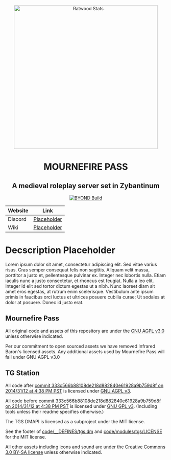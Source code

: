 
<p align="center">
 <img width="450px" src="https://files.catbox.moe/b062b4.png" align="center" alt="Ratwood Stats" />
 <h1 align="center">MOURNEFIRE PASS </h1>
 <h2 align="center">A medieval roleplay server set in Zybantinum</h2>
</p>

<p align="center">
	<a href="https://github.com/Rotwood-Vale/Ratwood-Keep/actions/workflows/ci_suite.yml">
      <img alt="BYOND Build" src="https://github.com/Rotwood-Vale/Ratwood-Keep/actions/workflows/ci_suite.yml/badge.svg" />
    </a>
</p>

<div align="center">

| Website                   | Link                                           |
|---------------------------|------------------------------------------------|
| Discord          | [Placeholder](link) |
| Wiki                      | [Placeholder](link) |

</div>

# Decscription Placeholder

Lorem ipsum dolor sit amet, consectetur adipiscing elit. Sed vitae varius risus. Cras semper consequat felis non sagittis. Aliquam velit massa, porttitor a justo et, pellentesque pulvinar ex. Integer nec lobortis nulla. Etiam iaculis nunc a justo consectetur, et rhoncus est feugiat. Nulla a leo elit. Integer id elit sed tortor dictum egestas ut a nibh. Nunc laoreet diam sit amet eros egestas, at rutrum enim scelerisque. Vestibulum ante ipsum primis in faucibus orci luctus et ultrices posuere cubilia curae; Ut sodales at dolor at posuere. Donec id justo erat.

## Mournefire Pass

All original code and assets of this repository are under the [GNU AGPL v3.0](https://www.gnu.org/licenses/agpl-3.0.en.html) unless otherwise indicated.

Per our commitment to open sourced assets we have removed Infrared Baron's licensed assets. Any additional assets used by Mournefire Pass will fall under GNU AGPL v3.0

## TG Station

All code after [commit 333c566b88108de218d882840e61928a9b759d8f on 2014/31/12 at 4:38 PM PST](https://github.com/tgstation/tgstation/commit/333c566b88108de218d882840e61928a9b759d8f) is licensed under [GNU AGPL v3](https://www.gnu.org/licenses/agpl-3.0.html).

All code before [commit 333c566b88108de218d882840e61928a9b759d8f on 2014/31/12 at 4:38 PM PST](https://github.com/tgstation/tgstation/commit/333c566b88108de218d882840e61928a9b759d8f) is licensed under [GNU GPL v3](https://www.gnu.org/licenses/gpl-3.0.html).
(Including tools unless their readme specifies otherwise.)

The TGS DMAPI is licensed as a subproject under the MIT license.

See the footer of [code/__DEFINES/tgs.dm](./code/__DEFINES/tgs.dm) and [code/modules/tgs/LICENSE](./code/modules/tgs/LICENSE) for the MIT license.

All other assets including icons and sound are under the [Creative Commons 3.0 BY-SA license](https://creativecommons.org/licenses/by-sa/3.0/) unless otherwise indicated.
